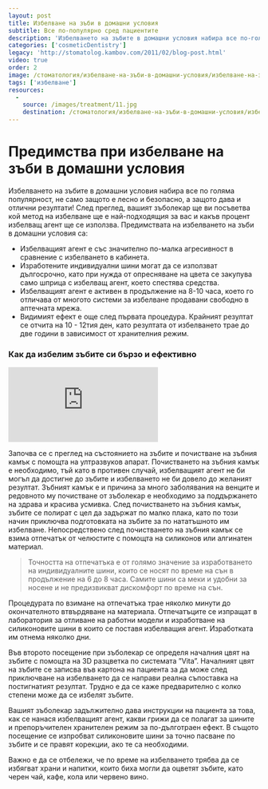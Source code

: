 ```yaml
---
layout: post
title: Избелване на зъби в домашни условия 
subtitle: Все по-популярно сред пациентите
description: 'Избелването на зъбите в домашни условия набира все по-голяма популярност не само защото е лесно и безопасно, но и защото дава и отлични резултати. След преглед вашият зъболекар ще ви посъветва кой метод на избелване ще е най-подходящия за вас и какъв процент избелващ агент ще се използва.'
categories: ['cosmeticDentistry']
legacy: 'http://stomatolog.kambov.com/2011/02/blog-post.html'
video: true
order: 2
image: /стоматология/избелване-на-зъби-в-домашни-условия/избелване-на-зъби.jpg
tags: ['избелване']
resources:
  -
    source: /images/treatment/11.jpg
    destination: /стоматология/избелване-на-зъби-в-домашни-условия/избелване-на-зъби.jpg
---
```

# Предимства при избелване на зъби в домашни условия

Избелването на зъбите в домашни условия набира все по голяма популярност, не само защото е лесно и безопасно, а защото дава и отлични резултати! След преглед, вашият зъболекар ще ви посъветва кой метод на избелване ще е най-подходящия за вас и какъв процент избелващ агент ще се използва. Предимствата на избелването на зъби в домашни условия са:

- Избелващият агент е със значително по-малка агресивност в сравнение с избелването в кабинета.
- Изработените индивидуални шини могат да се използват дългосрочно, като при нужда от опресняване на цвета се закупува само шприца с избелващ агент, което спестява средства.
- Избелващият агент е активен в продължение на 8-10 часа, което го отличава от многото системи за избелване продавани свободно в аптечната мрежа.
- Видимият ефект е още след първата процедура. Крайният резултат се отчита на 10 - 12тия ден, като резултата от избелването трае до две години в зависимост от хранителния режим.

### Как да избелим зъбите си бързо и ефективно 

<iframe class="video" src="http://www.youtube.com/embed/R8wdAps-f34?rel=0" frameborder="0" allowfullscreen></iframe>

Зaпочва се с преглед на състоянието на зъбите и почистване на зъбния камък с помощта на ултразвуков апарат. Почистването на зъбния камък е необходимо, тъй като в противен случай, избелващият агент не би могъл да достигне до зъбите и избелването не би довело до желаният резултат. Зъбният камък е и причина за много заболявания на венците и редовното му почистване от зъболекар е необходимо за поддържането на здрава и красива усмивка. 
След почистването на зъбния камък, зъбите се полират с цел да задържат по малко плака, като по този начин приключва подготовката на зъбите за по нататъшното им избелване. 
Непосредствено след почистването на зъбния камък се взима отпечатък от челюстите с помощта на силиконов или алгинатен материал. 

> Точността на отпечатъка е от голямо значение за изработването на индивидуалните шини, които се носят по време на сън в продължение на 6 до 8 часа. Самите шини са меки и удобни за носене и не предизвикват дискомфорт по време на сън. 

Процедурата по взимане на отпечатъка трае няколко минути до окончателното втвърдяване на материала. 
Отпечатъците се изпращат в лаборатория за отливане на работни модели и изработване на силиконовите шини в които се поставя избелващия агент. Изработката им отнема няколко дни.

Във второто посещение при зъболекар се определя началния цвят на зъбите с помощта на 3D разцветка по системата ”Vita”. Началният цвят на зъбите се записва във картона на пациента за да може след приключване на избелването да се направи реална съпоставка на постигнатият резултат. Трудно е да се каже предварително с колко степени може да се избелят зъбите. 

Вашият зъболекар задължително дава инструкции на пациента за това, как се нанася избелващият агент, какви грижи да се полагат за шините и препоръчителен хранителен режим за по-дълготраен ефект. В същото посещение се изпробват силиконовите шини за точно пасване по зъбите и се правят корекции, ако те са необходими. 

Важно е да се отбележи, че по време на избелването трябва да се избягват храни и напитки, които биха могли да оцветят зъбите, като черен чай, кафе, кола или червено вино.
